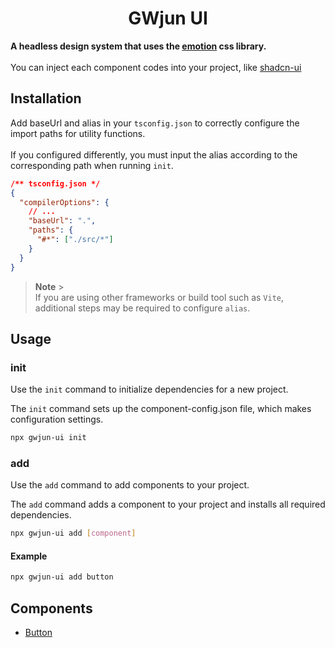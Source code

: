 <h1 align="center">GWjun UI</h1>

**A headless design system that uses the [emotion](https://github.com/emotion-js/emotion) css library.**
<br>
<br>
You can inject each component codes into your project, like [shadcn-ui](https://github.com/shadcn-ui/ui)

## Installation

Add baseUrl and alias in your `tsconfig.json` to correctly configure the import paths for utility functions.
<br>
<br>
If you configured differently, you must input the alias according to the corresponding path when running `init`.

```json
/** tsconfig.json */
{
  "compilerOptions": {
    // ...
    "baseUrl": ".",
    "paths": {
      "#*": ["./src/*"]
    }
  }
}
```

> **Note** > <br>
> If you are using other frameworks or build tool such as `Vite`, additional steps may be required to configure `alias`.

## Usage

### init

Use the `init` command to initialize dependencies for a new project.

The `init` command sets up the component-config.json file, which makes configuration settings.

```bash
npx gwjun-ui init
```

### add

Use the `add` command to add components to your project.

The `add` command adds a component to your project and installs all required dependencies.

```bash
npx gwjun-ui add [component]
```

#### Example

```bash
npx gwjun-ui add button
```

## Components

- [Button](https://github.com/GWjun/gwjun-ui/tree/main/src/components/Button)
